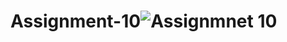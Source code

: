 # Assignment-10![Assignmnet 10](https://user-images.githubusercontent.com/90233512/174281907-98830697-642c-4f83-871a-0ea37223f765.png)
